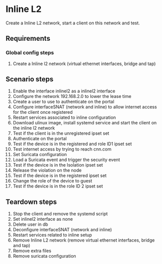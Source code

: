 # Inline L2

Create a Inline L2 network, start a client on this network and test.

## Requirements

### Global config steps
1. Create a Inline l2 network (virtual ethernet interfaces, bridge and tap)

## Scenario steps
1. Enable the interface inlinel2 as a inlinel2 interface
1. Configure the network 192.168.2.0 to lower the lease time
1. Create a user to use to authenticate on the portal
1. Configure interfaceSNAT (network and inline) to allow internet access for the client once registered
1. Restart services associated to inline configuration
1. Download ulinux image, install systemd service and start the client on the inline l2 network
1. Test if the client is in the unregistered ipset set
1. Authenticate on the portal
1. Test if the device is in the registered and role ID1 ipset set
1. Test internet access by trying to reach cnn.com
1. Set Suricata configuration
1. Load a Suricata event and trigger the security event
1. Test if the device is in the Isolation ipset set
1. Release the violation on the node
1. Test if the device is in the registered ipset set
1. Change the role of the device to guest
1. Test if the device is in the role ID 2 ipset set

## Teardown steps
1. Stop the client and remove the systemd script
1. Set inlinel2 interface as none
1. Delete user in db
1. Deconfigure interfaceSNAT (network and inline)
1. Restart services related to inline setup
1. Remove Inline L2 network (remove virtual ethernet interfaces, bridge and tap)
1. Remove extra files
1. Remove suricata configuration
